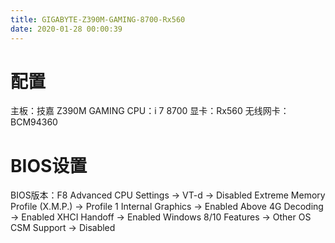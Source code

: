 ```yaml
---
title: GIGABYTE-Z390M-GAMING-8700-Rx560
date: 2020-01-28 00:00:39
---
```

# 配置
主板：技嘉 Z390M GAMING
CPU：i 7 8700
显卡：Rx560
无线网卡：BCM94360

# BIOS设置
BIOS版本：F8
Advanced CPU Settings → VT-d → Disabled
Extreme Memory Profile (X.M.P.) → Profile 1
Internal Graphics → Enabled
Above 4G Decoding → Enabled
XHCI Handoff → Enabled
Windows 8/10 Features → Other OS
CSM Support → Disabled




